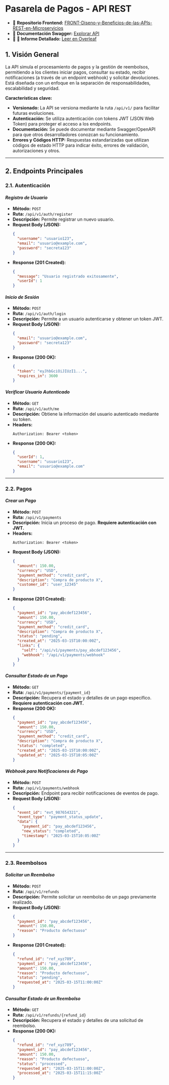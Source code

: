 # Pasarela de Pagos - API REST

- 🔹 **Repositorio Frontend:** [FRONT-Diseno-y-Beneficios-de-las-APIs-REST-en-Microservicios](https://github.com/Ritatrcr/FRONT-Diseno-y-Beneficios-de-las-APIs-REST-en-Microservicios.git)  
- 🔹 **Documentación Swagger:** [Explorar API](https://nodejs-server-server-generated-kappa.vercel.app/docs/#/)  
- 🔹 **📄 Informe Detallado:** [Leer en Overleaf](https://es.overleaf.com/read/fbjtcyjzzpjp#f2885c)  


## 1. Visión General

La API simula el procesamiento de pagos y la gestión de reembolsos, permitiendo a los clientes iniciar pagos, consultar su estado, recibir notificaciones (a través de un endpoint webhook) y solicitar devoluciones. Está diseñada con un enfoque en la separación de responsabilidades, escalabilidad y seguridad.

**Características clave:**

- **Versionado:** La API se versiona mediante la ruta `/api/v1/` para facilitar futuras evoluciones.
- **Autenticación:** Se utiliza autenticación con tokens JWT (JSON Web Token) para proteger el acceso a los endpoints.
- **Documentación:** Se puede documentar mediante Swagger/OpenAPI para que otros desarrolladores conozcan su funcionamiento.
- **Errores y Códigos HTTP:** Respuestas estandarizadas que utilizan códigos de estado HTTP para indicar éxito, errores de validación, autorizaciones y otros.

---

## 2. Endpoints Principales

### 2.1. Autenticación

#### *Registro de Usuario*
- **Método:** `POST`
- **Ruta:** `/api/v1/auth/register`
- **Descripción:** Permite registrar un nuevo usuario.
- **Request Body (JSON):**
  ```json
  {
    "username": "usuario123",
    "email": "usuario@example.com",
    "password": "secreta123"
  }
  ```
- **Response (201 Created):**
  ```json
  {
    "message": "Usuario registrado exitosamente",
    "userId": 1
  }
  ```

#### *Inicio de Sesión*
- **Método:** `POST`
- **Ruta:** `/api/v1/auth/login`
- **Descripción:** Permite a un usuario autenticarse y obtener un token JWT.
- **Request Body (JSON):**
  ```json
  {
    "email": "usuario@example.com",
    "password": "secreta123"
  }
  ```
- **Response (200 OK):**
  ```json
  {
    "token": "eyJhbGciOiJIUzI1...",
    "expires_in": 3600
  }
  ```

#### *Verificar Usuario Autenticado*
- **Método:** `GET`
- **Ruta:** `/api/v1/auth/me`
- **Descripción:** Obtiene la información del usuario autenticado mediante su token.
- **Headers:**
  ```
  Authorization: Bearer <token>
  ```
- **Response (200 OK):**
  ```json
  {
    "userId": 1,
    "username": "usuario123",
    "email": "usuario@example.com"
  }
  ```

---

### 2.2. Pagos

#### *Crear un Pago*
- **Método:** `POST`
- **Ruta:** `/api/v1/payments`
- **Descripción:** Inicia un proceso de pago. **Requiere autenticación con JWT.**
- **Headers:**
  ```
  Authorization: Bearer <token>
  ```
- **Request Body (JSON):**
  ```json
  {
    "amount": 150.00,
    "currency": "USD",
    "payment_method": "credit_card",
    "description": "Compra de producto X",
    "customer_id": "user_12345"
  }
  ```
- **Response (201 Created):**
  ```json
  {
    "payment_id": "pay_abcdef123456",
    "amount": 150.00,
    "currency": "USD",
    "payment_method": "credit_card",
    "description": "Compra de producto X",
    "status": "pending",
    "created_at": "2025-03-15T10:00:00Z",
    "links": {
      "self": "/api/v1/payments/pay_abcdef123456",
      "webhook": "/api/v1/payments/webhook"
    }
  }
  ```

#### *Consultar Estado de un Pago*
- **Método:** `GET`
- **Ruta:** `/api/v1/payments/{payment_id}`
- **Descripción:** Recupera el estado y detalles de un pago específico. **Requiere autenticación con JWT.**
- **Response (200 OK):**
  ```json
  {
    "payment_id": "pay_abcdef123456",
    "amount": 150.00,
    "currency": "USD",
    "payment_method": "credit_card",
    "description": "Compra de producto X",
    "status": "completed",
    "created_at": "2025-03-15T10:00:00Z",
    "updated_at": "2025-03-15T10:05:00Z"
  }
  ```

#### *Webhook para Notificaciones de Pago*
- **Método:** `POST`
- **Ruta:** `/api/v1/payments/webhook`
- **Descripción:** Endpoint para recibir notificaciones de eventos de pago.
- **Request Body (JSON):**
  ```json
  {
    "event_id": "evt_987654321",
    "event_type": "payment_status_update",
    "data": {
      "payment_id": "pay_abcdef123456",
      "new_status": "completed",
      "timestamp": "2025-03-15T10:05:00Z"
    }
  }
  ```

---

### 2.3. Reembolsos

#### *Solicitar un Reembolso*
- **Método:** `POST`
- **Ruta:** `/api/v1/refunds`
- **Descripción:** Permite solicitar un reembolso de un pago previamente realizado.
- **Request Body (JSON):**
  ```json
  {
    "payment_id": "pay_abcdef123456",
    "amount": 150.00,
    "reason": "Producto defectuoso"
  }
  ```
- **Response (201 Created):**
  ```json
  {
    "refund_id": "ref_xyz789",
    "payment_id": "pay_abcdef123456",
    "amount": 150.00,
    "reason": "Producto defectuoso",
    "status": "pending",
    "requested_at": "2025-03-15T11:00:00Z"
  }
  ```

#### *Consultar Estado de un Reembolso*
- **Método:** `GET`
- **Ruta:** `/api/v1/refunds/{refund_id}`
- **Descripción:** Recupera el estado y detalles de una solicitud de reembolso.
- **Response (200 OK):**
  ```json
  {
    "refund_id": "ref_xyz789",
    "payment_id": "pay_abcdef123456",
    "amount": 150.00,
    "reason": "Producto defectuoso",
    "status": "processed",
    "requested_at": "2025-03-15T11:00:00Z",
    "processed_at": "2025-03-15T11:15:00Z"
  }
  ```

